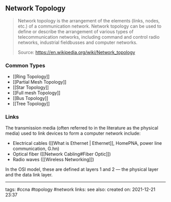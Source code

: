 ## Network Topology

>Network topology is the arrangement of the elements (links, nodes, etc.) of a communication network. Network topology can be used to define or describe the arrangement of various types of telecommunication networks, including command and control radio networks, industrial fieldbusses and computer networks.
>
>Source: https://en.wikipedia.org/wiki/Network_topology

### Common Types

- [[Ring Topology]]
- [[Partial Mesh Topology]]
- [[Star Topology]]
- [[Full mesh Topology]]
- [[Bus Topology]]
- [[Tree Topology]]

### Links

The transmission media (often referred to in the literature as the physical media) used to link devices to form a computer network include:
- Electrical cables ([[What is Ethernet | Ethernet]], HomePNA, power line communication, G.hn)
- Optical fiber ([[Network Cabling#Fiber Optic]])
- Radio waves ([[Wireless Networking]])

In the OSI model, these are defined at layers 1 and 2 — the physical layer and the data link layer.


---
tags: #ccna #topology #network 
links:
see also:
created on: 2021-12-21 23:37